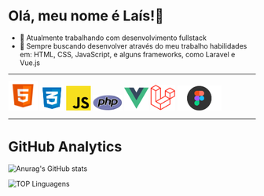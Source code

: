 Olá, meu nome é Laís!👋
=============================

- 🔭 Atualmente trabalhando com desenvolvimento fullstack 
- 🌱 Sempre buscando desenvolver através do meu trabalho habilidades em: HTML, CSS, JavaScript, e alguns frameworks, como Laravel e Vue.js 

 ____________________________________________
<img src="images/html_5-512.png" width="60"> <img src="images/logo-css-3-768.png" width="50"> <img src="images/js-img.png" width="50"> <img src="images/php-img.png" width="60"> <img src="images/vuejs-img.png" width="50"> <img src="images/laravel-img.png" width="50"> <img src="images/figma-img.png" width="90">
_______________________________________


# GitHub Analytics
![Anurag's GitHub stats](https://github-readme-stats.vercel.app/api?username=LaisGalvao&show_icons=true&theme=synthwave)

![TOP Linguagens](https://github-readme-stats.vercel.app/api/top-langs/?username=LaisGalvao&layout=compact&theme=synthwave)  
